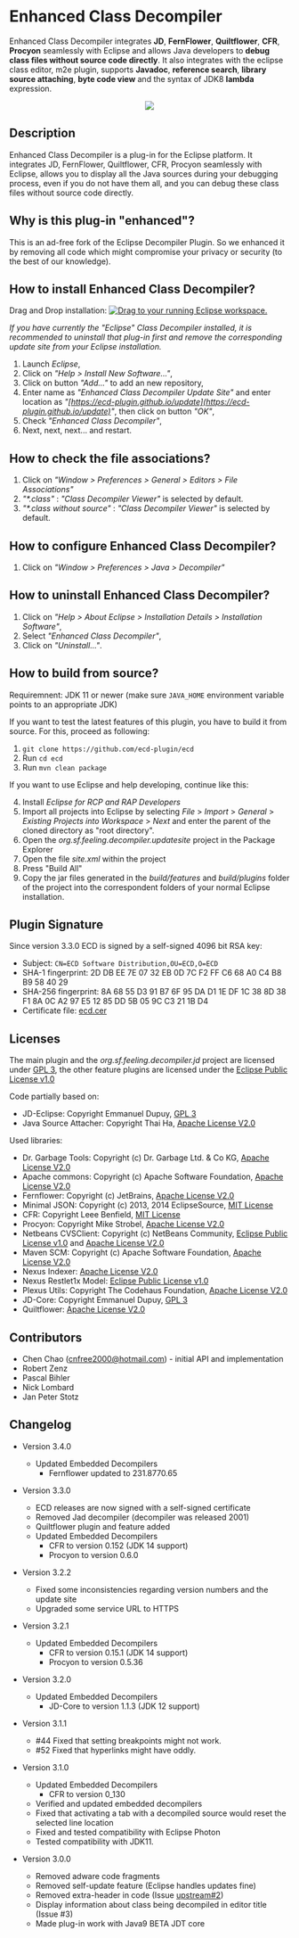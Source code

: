 # Enhanced Class Decompiler
Enhanced Class Decompiler integrates **JD**, **FernFlower**, **Quiltflower**, **CFR**, **Procyon** seamlessly with Eclipse and allows Java developers to **debug class files without source code directly**. It also integrates with the eclipse class editor, m2e plugin, supports **Javadoc**,  **reference search**, **library source attaching**, **byte code view** and the syntax of JDK8 **lambda** expression.

<p align="center"><img src="https://ecd-plugin.github.io/ecd/doc/o_debug_class.png"></p>

## Description
Enhanced Class Decompiler is a plug-in for the Eclipse platform. It integrates JD, FernFlower, Quiltflower, CFR, Procyon seamlessly with Eclipse, allows you to display all the Java sources during your debugging process, even if you do not have them all, and you can debug these class files without source code directly.

## Why is this plug-in "enhanced"?
This is an ad-free fork of the Eclipse Decompiler Plugin. So we enhanced it by removing all code which might compromise your privacy or security (to the best of our knowledge).

## How to install Enhanced Class Decompiler?

Drag and Drop installation: [![Drag to your running Eclipse workspace.](https://marketplace.eclipse.org/sites/all/themes/solstice/public/images/marketplace/btn-install.png)](https://marketplace.eclipse.org/marketplace-client-intro?mpc_install=3644319 "Drag to your running Eclipse workspace.")

_If you have currently the "Eclipse" Class Decompiler installed, it is recommended to uninstall that plug-in first and remove the corresponding update site from your Eclipse installation._
  1. Launch _Eclipse_,
  2. Click on _"Help > Install New Software..."_,
  3. Click on button _"Add..."_ to add an new repository,
  4. Enter name as _"Enhanced Class Decompiler Update Site"_ and enter location as _"[https://ecd-plugin.github.io/update](https://ecd-plugin.github.io/update)"_, then click on button _"OK"_,
  5. Check _"Enhanced Class Decompiler"_,
  6. Next, next, next... and restart.

## How to check the file associations?
  1. Click on _"Window > Preferences > General > Editors > File Associations"_
  2. _"*.class"_ : _"Class Decompiler Viewer"_ is selected by default.
  3. _"*.class without source"_ : _"Class Decompiler Viewer"_ is selected by default.

## How to configure Enhanced Class Decompiler?
  1. Click on _"Window > Preferences > Java > Decompiler"_

## How to uninstall Enhanced Class Decompiler?
  1. Click on _"Help > About Eclipse > Installation Details > Installation Software"_,
  2. Select _"Enhanced Class Decompiler"_,
  3. Click on _"Uninstall..."_.

## How to build from source?

  Requiremnent: JDK 11 or newer (make sure `JAVA_HOME` environment variable points to an appropriate JDK)

  If you want to test the latest features of this plugin, you have to build it from source. For this, proceed as following:

  1. `git clone https://github.com/ecd-plugin/ecd`
  2. Run `cd ecd`
  3. Run `mvn clean package`

  If you want to use Eclipse and help developing, continue like this:

  4. Install _Eclipse for RCP and RAP Developers_
  3. Import all projects into Eclipse by selecting _File_ > _Import_ > _General_ > _Existing Projects into Workspace_ > _Next_ and enter the parent of the cloned directory as "root directory".
  4. Open the _org.sf.feeling.decompiler.updatesite_ project in the Package Explorer
  5. Open the file _site.xml_ within the project
  6. Press "Build All"
  7. Copy the jar files generated in the _build/features_ and _build/plugins_ folder of the project into the correspondent folders of your normal Eclipse installation.

## Plugin Signature

Since version 3.3.0 ECD is signed by a self-signed 4096 bit RSA key:

* Subject: `CN=ECD Software Distribution,OU=ECD,O=ECD`
* SHA-1 fingerprint: 2D DB EE 7E 07 32 EB 0D 7C F2 FF C6 68 A0 C4 B8 B9 58 40 29
* SHA-256 fingerprint: 8A 68 55 D3 91 B7 6F 95 DA D1 1E DF 1C 38 8D 38 F1 8A 0C A2 97 E5 12 85 DD 5B 05 9C C3 21 1B D4
* Certificate file: [ecd.cer](ecd.cer)

## Licenses

The main plugin and the _org.sf.feeling.decompiler.jd_ project are licensed under [GPL 3](https://www.gnu.org/licenses/gpl-3.0-standalone.html), the other feature plugins are licensed under the [Eclipse Public License v1.0](https://www.eclipse.org/legal/epl-v10.html)

Code partially based on:
  * JD-Eclipse: Copyright Emmanuel Dupuy, [GPL 3](https://www.gnu.org/licenses/gpl-3.0-standalone.html)
  * Java Source Attacher: Copyright Thai Ha, [Apache License V2.0](https://www.apache.org/licenses/LICENSE-2.0.html)

Used libraries:
  * Dr. Garbage Tools: Copyright (c) Dr. Garbage Ltd. & Co KG, [Apache License V2.0](https://www.apache.org/licenses/LICENSE-2.0.html)
  * Apache commons: Copyright (c) Apache Software Foundation, [Apache License V2.0](https://www.apache.org/licenses/LICENSE-2.0.html)
  * Fernflower: Copyright (c) JetBrains, [Apache License V2.0](https://www.apache.org/licenses/LICENSE-2.0.html)
  * Minimal JSON: Copyright (c) 2013, 2014 EclipseSource, [MIT License](https://opensource.org/licenses/MIT)
  * CFR: Copyright Leee Benfield, [MIT License](https://opensource.org/licenses/MIT)
  * Procyon: Copyright Mike Strobel, [Apache License V2.0](https://www.apache.org/licenses/LICENSE-2.0.html)
  * Netbeans CVSClient: Copyright (c) NetBeans Community, [Eclipse Public License v1.0](https://www.eclipse.org/legal/epl-v10.html) and [Apache License V2.0](https://www.apache.org/licenses/LICENSE-2.0.html)
  * Maven SCM: Copyright (c) Apache Software Foundation, [Apache License V2.0](https://www.apache.org/licenses/LICENSE-2.0.html)
  * Nexus Indexer: [Apache License V2.0](https://www.apache.org/licenses/LICENSE-2.0.html)
  * Nexus Restlet1x Model: [Eclipse Public License v1.0](https://www.eclipse.org/legal/epl-v10.html)
  * Plexus Utils: Copyright The Codehaus Foundation, [Apache License V2.0](https://www.apache.org/licenses/LICENSE-2.0.html)
  * JD-Core: Copyright Emmanuel Dupuy, [GPL 3](https://www.gnu.org/licenses/gpl-3.0-standalone.html)
  * Quiltflower: [Apache License V2.0](https://www.apache.org/licenses/LICENSE-2.0.html)

## Contributors

* Chen Chao (cnfree2000@hotmail.com) - initial API and implementation
* Robert Zenz
* Pascal Bihler
* Nick Lombard
* Jan Peter Stotz

## Changelog
* Version 3.4.0
  * Updated Embedded Decompilers
    * Fernflower updated to 231.8770.65
     
* Version 3.3.0
  * ECD releases are now signed with a self-signed certificate
  * Removed Jad decompiler (decompiler was released 2001)
  * Quiltflower plugin and feature added
  * Updated Embedded Decompilers
    * CFR to version 0.152 (JDK 14 support)
    * Procyon to version 0.6.0

* Version 3.2.2
  * Fixed some inconsistencies regarding version numbers and the update site
  * Upgraded some service URL to HTTPS

* Version 3.2.1
  * Updated Embedded Decompilers
    * CFR to version 0.15.1 (JDK 14 support)
    * Procyon to version 0.5.36

* Version 3.2.0
  * Updated Embedded Decompilers
    * JD-Core to version 1.1.3 (JDK 12 support)

* Version 3.1.1
  * #44 Fixed that setting breakpoints might not work.
  * #52 Fixed that hyperlinks might have oddly.

* Version 3.1.0
  * Updated Embedded Decompilers
    * CFR to version 0_130
  * Verified and updated embedded decompilers
  * Fixed that activating a tab with a decompiled source would reset the selected line location
  * Fixed and tested compatibility with Eclipse Photon
  * Tested compatibility with JDK11.

* Version 3.0.0
  * Removed adware code fragments
  * Removed self-update feature (Eclipse handles updates fine)
  * Removed extra-header in code (Issue [upstream#2](https://github.com/cnfree/Eclipse-Class-Decompiler/issues/28))
  * Display information about class being decompiled in editor title (Issue #3)
  * Made plug-in work with Java9 BETA JDT core
